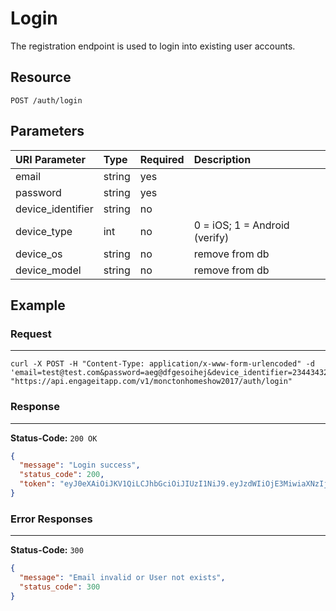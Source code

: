 # Login

The registration endpoint is used to login into existing user accounts.

## Resource

```
POST /auth/login
```

## Parameters

URI Parameter     | Type   | Required | Description
:---------------- | :----- | :------- | :----------------------------
email             | string | yes      |
password          | string | yes      |
device_identifier | string | no       |
device_type       | int    | no       | 0 = iOS; 1 = Android (verify)
device_os         | string | no       | remove from db
device_model      | string | no       | remove from db

## Example

### Request

--------------------------------------------------------------------------------

```
curl -X POST -H "Content-Type: application/x-www-form-urlencoded" -d 'email=test@test.com&password=aeg@dfgesoihej&device_identifier=23443432432434332333333&device_type=1' "https://api.engageitapp.com/v1/monctonhomeshow2017/auth/login"
```

### Response

--------------------------------------------------------------------------------

**Status-Code:** `200 OK`

```json
{
  "message": "Login success",
  "status_code": 200,
  "token": "eyJ0eXAiOiJKV1QiLCJhbGciOiJIUzI1NiJ9.eyJzdWIiOjE3MiwiaXNzIjoiaHR0cDpcL1wvY29uZi1zdGcucHJvaHViLmlvXC9hcGlcL2F1dGhcL2xvZ2luIiwiaWF0IjoxNDg4NjU3MzczLCJleHAiOjE0ODkwODkzNzMsIm5iZiI6MTQ4ODY1NzM3MywianRpIjoiMDdhNzk4MzYyZGUzMmY3MzdjMWFlNDA4NzU0MTY1ZjkifQ.thIrXw8aPwFjw4iULdSudcDcqkuwCxxLrygsPOGrDcY"
}
```

### Error Responses

--------------------------------------------------------------------------------

**Status-Code:** `300`

```json
{
  "message": "Email invalid or User not exists",
  "status_code": 300
}
```
